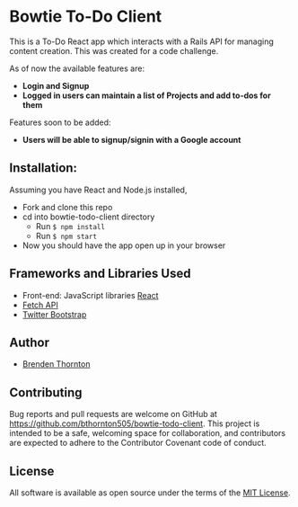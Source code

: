 # Bowtie To-Do Client

This is a To-Do React app which interacts with a Rails API for managing content creation. This was created for a code challenge.

As of now the available features are:

- **Login and Signup**
- **Logged in users can maintain a list of Projects and add to-dos for them**

Features soon to be added:

- **Users will be able to signup/signin with a Google account**

## Installation:

Assuming you have React and Node.js installed,

- Fork and clone this repo
- cd into bowtie-todo-client directory
  - Run `$ npm install`
  - Run `$ npm start`
- Now you should have the app open up in your browser

## Frameworks and Libraries Used

- Front-end: JavaScript libraries [React](https://reactjs.org/)
- [Fetch API](https://developer.mozilla.org/en-US/docs/Web/API/Fetch_API)
- [Twitter Bootstrap](https://getbootstrap.com/)

## Author

- [Brenden Thornton](https://github.com/bthornton505)

## Contributing

Bug reports and pull requests are welcome on GitHub at https://github.com/bthornton505/bowtie-todo-client. This project is intended to be a safe, welcoming space for collaboration, and contributors are expected to adhere to the Contributor Covenant code of conduct.

## License

All software is available as open source under the terms of the [MIT License](https://github.com/bthornton505/bowtie-todo-client/blob/master/LICENSE).
